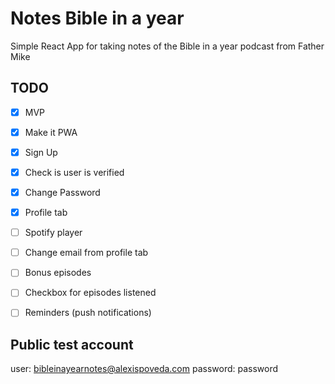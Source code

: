# Notes Bible in a year 

Simple React App for taking notes of the Bible in a year podcast from Father Mike 

## TODO

- [x] MVP
- [x] Make it PWA
- [x] Sign Up
- [x] Check is user is verified
- [x] Change Password
- [x] Profile tab
- [ ] Spotify player
- [ ] Change email from profile tab
- [ ] Bonus episodes
- [ ] Checkbox for episodes listened
- [ ] Reminders (push notifications)


## Public test account
user: bibleinayearnotes@alexispoveda.com
password: password
